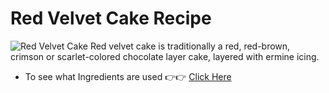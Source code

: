 # Red Velvet Cake Recipe
![Red Velvet Cake](https://cdn.igp.com/f_auto,q_auto,t_prodl/products/p-classic-red-velvet-cake-half-kg--109230-m.jpg) 
Red velvet cake is traditionally a red, red-brown, crimson or scarlet-colored chocolate layer cake, layered with ermine icing.
* To see what Ingredients are used 👉👉 [Click Here](https://github.com/Susanna06/Red-Velvet-Cake/blob/master/Ingredients.md)
                                             
